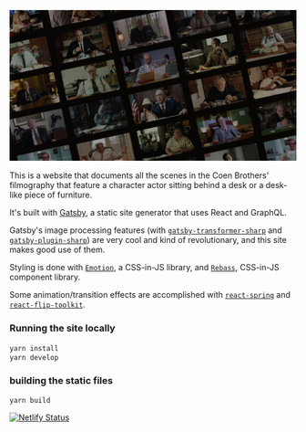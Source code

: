 ![](./static/og-image.png)

This is a website that documents all the scenes in the Coen Brothers' filmography that feature a character actor sitting behind a desk or a desk-like piece of furniture.

It's built with [Gatsby](https://www.gatsbyjs.org/), a static site generator that uses React and GraphQL.

Gatsby's image processing features (with [`gatsby-transformer-sharp`](https://www.gatsbyjs.org/packages/gatsby-transformer-sharp/) and [`gatsby-plugin-sharp`](https://www.gatsbyjs.org/packages/gatsby-plugin-sharp/)) are very cool and kind of revolutionary, and this site makes good use of them.

Styling is done with [`Emotion`](https://github.com/emotion-js/emotion), a CSS-in-JS library, and [`Rebass`](https://rebassjs.org/), CSS-in-JS component library.

Some animation/transition effects are accomplished with [`react-spring`](https://www.react-spring.io/) and [`react-flip-toolkit`](https://github.com/aholachek/react-flip-toolkit).

### Running the site locally

```
yarn install
yarn develop
```

### building the static files

```
yarn build
```

[![Netlify Status](https://api.netlify.com/api/v1/badges/8931f22f-5228-409f-a59d-ae41381cd0d9/deploy-status)](https://app.netlify.com/sites/coens/deploys)
